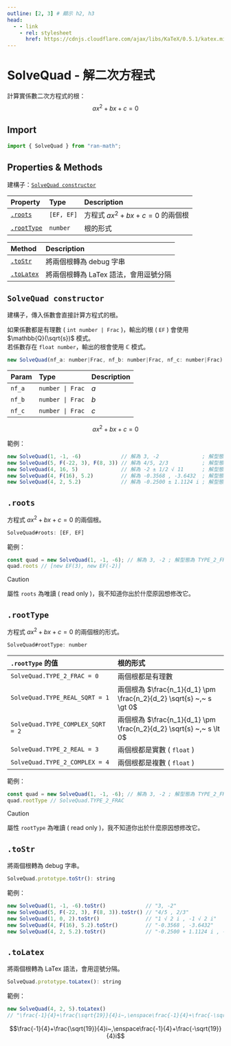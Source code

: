 ```yaml
---
outline: [2, 3] # 顯示 h2, h3
head:
  - - link
    - rel: stylesheet
      href: https://cdnjs.cloudflare.com/ajax/libs/KaTeX/0.5.1/katex.min.css # katex 語法支援
---
```


# SolveQuad - 解二次方程式
計算實係數二次方程式的根：
$$ax^2 + bx + c = 0$$

## Import
```js
import { SolveQuad } from "ran-math";
```

## Properties & Methods
建構子：[`SolveQuad constructor`](#solvequad-constructor)

| Property | Type | Description |
| :- | :- | :- |
| [`.roots`](#root) | `[EF, EF]` | 方程式 $ax^2 + bx + c = 0$ 的兩個根 |
| [`.rootType`](#roottype) | `number` | 根的形式 |

| Method | Description |
| :- | :- |
| [`.toStr`](#tostr) | 將兩個根轉為 debug 字串 |
| [`.toLatex`](#tolatex) | 將兩個根轉為 LaTex 語法，會用逗號分隔 |

## `SolveQuad constructor`
建構子，傳入係數會直接計算方程式的根。

如果係數都是有理數 ( `int number | Frac` )，輸出的根 ( `EF` ) 會使用 $\mathbb{Q}(\sqrt{s})$ 模式。<br>
若係數存在 `float number`，輸出的根會使用 $\mathbb{C}$ 模式。

```js
new SolveQuad(nf_a: number|Frac, nf_b: number|Frac, nf_c: number|Frac): SolveQuad
```

| Param | Type | Description |
| :- | :- | :- |
| `nf_a` | `number \| Frac` | $a$ |
| `nf_b` | `number \| Frac` | $b$ |
| `nf_c` | `number \| Frac` | $c$ |

$$ax^2 + bx + c = 0$$

範例：
```js
new SolveQuad(1, -1, -6)             // 解為 3, -2              ; 解型態為 TYPE_2_FRAC
new SolveQuad(5, F(-22, 3), F(8, 3)) // 解為 4/5, 2/3           ; 解型態為 TYPE_2_FRAC
new SolveQuad(4, 16, 5)              // 解為 -2 ± 1/2 √ 11      ; 解型態為 TYPE_REAL_SQRT
new SolveQuad(4, F(16), 5.2)         // 解為 -0.3568 , -3.6432  ; 解型態為 TYPE_2_REAL
new SolveQuad(4, 2, 5.2)             // 解為 -0.2500 ± 1.1124 i ; 解型態為 TYPE_2_COMPLEX
```

## `.roots`
方程式 $ax^2 + bx + c = 0$ 的兩個根。

```js
SolveQuad#roots: [EF, EF]
```

範例：
```js
const quad = new SolveQuad(1, -1, -6); // 解為 3, -2 ; 解型態為 TYPE_2_FRAC
quad.roots // [new EF(3), new EF(-2)]
```

> [!CAUTION]
> 屬性 `roots` 為唯讀 ( read only )，我不知道你出於什麼原因想修改它。

## `.rootType`
方程式 $ax^2 + bx + c = 0$ 的兩個根的形式。

```js
SolveQuad#rootType: number
```

| `.rootType` 的值 | 根的形式 |
| :- | :- |
| `SolveQuad.TYPE_2_FRAC = 0` | 兩個根都是有理數 |
| `SolveQuad.TYPE_REAL_SQRT = 1` | 兩個根為 $\frac{n_1}{d_1} \pm \frac{n_2}{d_2} \sqrt{s} ~,~ s \gt 0$ |
| `SolveQuad.TYPE_COMPLEX_SQRT = 2` | 兩個根為 $\frac{n_1}{d_1} \pm \frac{n_2}{d_2} \sqrt{s} ~,~ s \lt 0$ |
| `SolveQuad.TYPE_2_REAL = 3` | 兩個根都是實數 ( `float` ) |
| `SolveQuad.TYPE_2_COMPLEX = 4` | 兩個根都是複數 ( `float` ) |

範例：
```js
const quad = new SolveQuad(1, -1, -6); // 解為 3, -2 ; 解型態為 TYPE_2_FRAC
quad.rootType // SolveQuad.TYPE_2_FRAC
```

> [!CAUTION]
> 屬性 `rootType` 為唯讀 ( read only )，我不知道你出於什麼原因想修改它。

## `.toStr`
將兩個根轉為 debug 字串。

```js
SolveQuad.prototype.toStr(): string
```

範例：
```js
new SolveQuad(1, -1, -6).toStr()             // "3, -2"
new SolveQuad(5, F(-22, 3), F(8, 3)).toStr() // "4/5 , 2/3"
new SolveQuad(1, 0, 2).toStr()               // "1 √ 2 i , -1 √ 2 i"
new SolveQuad(4, F(16), 5.2).toStr()         // "-0.3568 , -3.6432"
new SolveQuad(4, 2, 5.2).toStr()             // "-0.2500 + 1.1124 i , -0.2500 + -1.1124 i"
```

## `.toLatex`
將兩個根轉為 LaTex 語法，會用逗號分隔。

```js
SolveQuad.prototype.toLatex(): string
```

範例：
```js
new SolveQuad(4, 2, 5).toLatex()
// "\frac{-1}{4}+\frac{\sqrt{19}}{4}i~,\enspace\frac{-1}{4}+\frac{-\sqrt{19}}{4}i"
```

$$\frac{-1}{4}+\frac{\sqrt{19}}{4}i~,\enspace\frac{-1}{4}+\frac{-\sqrt{19}}{4}i$$
